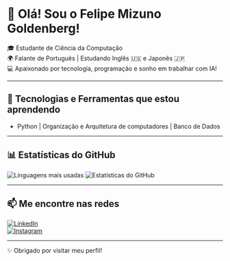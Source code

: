 # 👋 Olá! Sou o Felipe Mizuno Goldenberg!

🎓 Estudante de Ciência da Computação  
🌍 Falante de Português | Estudando Inglês 🇺🇸 e Japonês 🇯🇵  
💻 Apaixonado por tecnologia, programação e sonho em trabalhar com IA! 

---

## 🚀 Tecnologias e Ferramentas que estou aprendendo

- Python | Organização e Arquitetura de computadores | Banco de Dados

---

## 📊 Estatísticas do GitHub

![Linguagens mais usadas](https://github-readme-stats.vercel.app/api/top-langs/?username=FelipeMizunoGoldenberg&layout=compact&theme=tokyonight)
![Estatísticas do GitHub](https://github-readme-stats.vercel.app/api?username=FelipeMizunoGoldenberg&show_icons=true&theme=tokyonight)

---

## 📫 Me encontre nas redes

[![LinkedIn](https://img.shields.io/badge/LinkedIn-0A66C2?style=for-the-badge&logo=linkedin&logoColor=white)](www.linkedin.com/in/felipe-mizuno-goldenberg-877329365)  
[![Instagram](https://img.shields.io/badge/Instagram-E4405F?style=for-the-badge&logo=instagram&logoColor=white)](https://www.instagram.com/felipe.mizuno.gold/)

---

✨ Obrigado por visitar meu perfil! 
